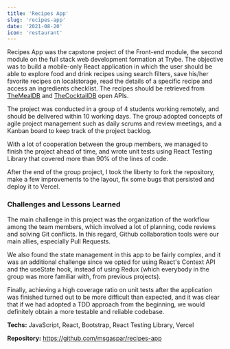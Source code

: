 ```yaml
---
title: 'Recipes App'
slug: 'recipes-app'
date: '2021-08-20'
icon: 'restaurant'
---
```


Recipes App was the capstone project of the Front-end module, the second module on the full stack web development formation at Trybe. The objective was to build a mobile-only React application in which the user should be able to explore food and drink recipes using search filters, save his/her favorite recipes on localstorage, read the details of a specific recipe and access an ingredients checklist. The recipes should be retrieved from [TheMealDB](https://www.themealdb.com/) and [TheCocktailDB](https://www.thecocktaildb.com/) open APIs.

The project was conducted in a group of 4 students working remotely, and should be delivered within 10 working days. The group adopted concepts of agile project management such as daily scrums and review meetings, and a Kanban board to keep track of the project backlog.

With a lot of cooperation between the group members, we managed to finish the project ahead of time, and wrote unit tests using React Testing Library that covered more than 90% of the lines of code.

After the end of the group project, I took the liberty to fork the repository, make a few improvements to the layout, fix some bugs that persisted and deploy it to Vercel.

### Challenges and Lessons Learned

The main challenge in this project was the organization of the workflow among the team members, which involved a lot of planning, code reviews and solving Git conflicts. In this regard, Github collaboration tools were our main allies, especially Pull Requests.

We also found the state management in this app to be fairly complex, and it was an additional challenge since we opted for using React's Context API and the useState hook, instead of using Redux (which everybody in the group was more familiar with, from previous projects).

Finally, achieving a high coverage ratio on unit tests after the application was finished turned out to be more difficult than expected, and it was clear that if we had adopted a TDD approach from the beginning, we would definitely obtain a more testable and reliable codebase.

**Techs:** JavaScript, React, Bootstrap, React Testing Library, Vercel

**Repository:** https://github.com/msgaspar/recipes-app
